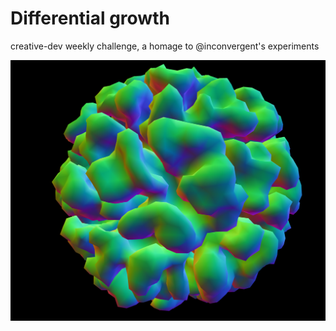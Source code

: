 # Differential growth

creative-dev weekly challenge, a homage to @inconvergent's experiments

<img src="growth.png">

